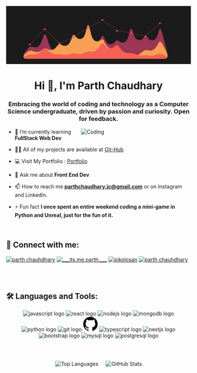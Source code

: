 <div align="center">
  <img src="221352987-68da234d-4d62-4e9d-9d7f-098dc657c2dc.gif" alt="MasterHead"/>
</div>

<h1 align="center">Hi 👋, I'm Parth Chaudhary</h1>
<h3 align="center">Embracing the world of coding and technology as a Computer Science undergraduate, driven by passion and curiosity. Open for feedback.</h3>

<img align="right" alt="Coding" width="300" src="https://cdn.dribbble.com/users/1708816/screenshots/15637256/media/f9826f0af8a49462f048262a8502035b.gif">

- 🌱 I’m currently learning **FullStack Web Dev**

- 👨‍💻 All of my projects are available at [Git-Hub](https://github.com/Pikolosan)

- 💻 Visit My Portfolio : [Portfolio](https://pikolosan-portfolio.vercel.app/)

- 💬 Ask me about **Front End Dev**

- 📫 How to reach me **parthchaudhary.jc@gmail.com** or on Instagram and LinkedIn.

- ⚡ Fun fact **I once spent an entire weekend coding a mini-game in Python and Unreal, just for the fun of it.**

<br>

## 🔗 Connect with me:
<p align="left">
<a href="https://www.linkedin.com/in/parth-chaudhary-aa82ab262/" target="blank"><img align="center" src="https://raw.githubusercontent.com/rahuldkjain/github-profile-readme-generator/master/src/images/icons/Social/linked-in-alt.svg" alt="parth chauhdhary" height="30" width="40" /></a>
<a href="https://instagram.com/___its.me.parth.___" target="blank"><img align="center" src="https://raw.githubusercontent.com/rahuldkjain/github-profile-readme-generator/master/src/images/icons/Social/instagram.svg" alt="___its.me.parth.___" height="30" width="40" /></a>
<a href="https://www.leetcode.com/pikolosan" target="blank"><img align="center" src="https://raw.githubusercontent.com/rahuldkjain/github-profile-readme-generator/master/src/images/icons/Social/leet-code.svg" alt="pikolosan" height="30" width="40" /></a>
<a href="https://twitter.com/PC4622822921231" target="blank"><img align="center" src="https://raw.githubusercontent.com/rahuldkjain/github-profile-readme-generator/master/src/images/icons/Social/twitter.svg" alt="parth chauhdhary" height="30" width="40" /></a>

<br><br>

## 🛠️ Languages and Tools:
<p align="center">
  <img src="https://cdn.jsdelivr.net/gh/devicons/devicon/icons/javascript/javascript-original.svg" height="40" alt="javascript logo"  />
  <img src="https://cdn.jsdelivr.net/gh/devicons/devicon/icons/react/react-original.svg" height="40" alt="react logo"  />
  <img src="https://cdn.jsdelivr.net/gh/devicons/devicon/icons/nodejs/nodejs-original.svg" height="40" alt="nodejs logo"  />
  <img src="https://cdn.jsdelivr.net/gh/devicons/devicon/icons/mongodb/mongodb-original.svg" height="40" alt="mongodb logo"  />
  <img src="https://cdn.jsdelivr.net/gh/devicons/devicon/icons/python/python-original.svg" height="40" alt="python logo"  />
  <img src="https://cdn.jsdelivr.net/gh/devicons/devicon/icons/git/git-original.svg" height="40" alt="git logo"  />
  <img src="https://raw.githubusercontent.com/GiorgosXou/Random-stuff/main/Programming/StackOverflow/Answers/70200610_11465149/b.png" height="40" alt="github logo"  />
  <img src="https://cdn.jsdelivr.net/gh/devicons/devicon/icons/typescript/typescript-original.svg" height="40" alt="typescript logo"  />
  <img src="https://cdn.jsdelivr.net/gh/devicons/devicon/icons/nextjs/nextjs-original-wordmark.svg" height="40" alt="nextjs logo"  />
  <img src="https://cdn.jsdelivr.net/gh/devicons/devicon/icons/bootstrap/bootstrap-original.svg" height="40" alt="bootstrap logo"  />
  <img src="https://cdn.jsdelivr.net/gh/devicons/devicon/icons/mysql/mysql-original.svg" height="40" alt="mysql logo"  />
  <img src="https://cdn.jsdelivr.net/gh/devicons/devicon/icons/postgresql/postgresql-original.svg" height="40" alt="postgresql logo"  />
</p>

<br>

##
<div align="center" style="display: flex; justify-content: center; gap: 20px;">
  <img src="https://github-readme-stats.vercel.app/api/top-langs?username=pikolosan&show_icons=true&locale=en&layout=compact" alt="Top Languages" />
  <img src="https://github-readme-stats.vercel.app/api?username=pikolosan&show_icons=true&locale=en" alt="GitHub Stats" />
</div>
